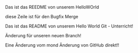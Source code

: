 
Das ist das REEDME von unserem HelloWOrld

diese Zeile ist für den Bugfix Merge

Das ist das README von unserem Hello World Git - Unterricht!

Änderung für unseren neuen Branch!

Eine Änderung vom mond
Änderung von GitHub direkt!!
